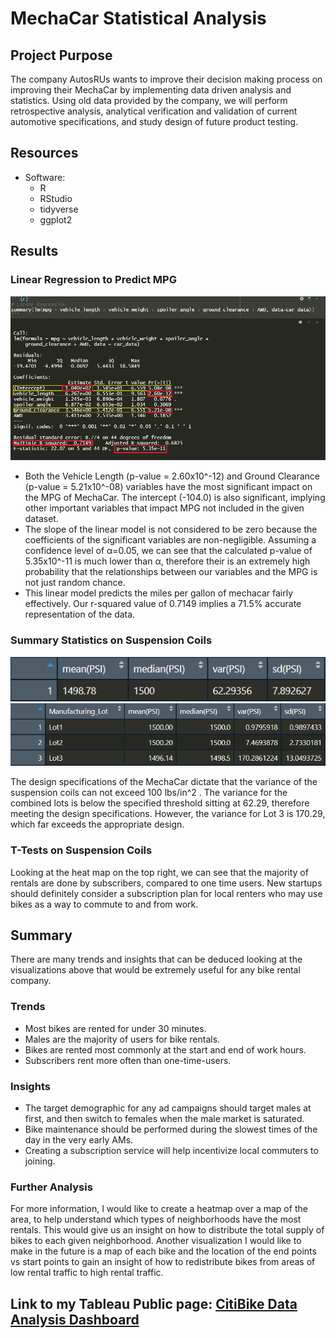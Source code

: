 # MechaCar Statistical Analysis

## Project Purpose
The company AutosRUs wants to improve their decision making process on improving their MechaCar by implementing data driven analysis and statistics. Using old data provided by the company, we will perform retrospective analysis, analytical verification and validation of current automotive specifications, and study design of future product testing.

## Resources
- Software: 
	- R
	- RStudio
	- tidyverse
	- ggplot2
	
## Results

### Linear Regression to Predict MPG

![lin_reg](images/lin_reg.png)

- Both the Vehicle Length (p-value = 2.60x10^-12) and Ground Clearance (p-value = 5.21x10^-08) variables have the most significant impact on the MPG of MechaCar. The intercept (-104.0) is also significant, implying other important variables that impact MPG not included in the given dataset.
- The slope of the linear model is not considered to be zero because the coefficients of the significant variables are non-negligible. Assuming a confidence level of α=0.05, we can see that the calculated p-value of 5.35x10^-11 is much lower than α, therefore their is an extremely high probability that the relationships between our variables and the MPG is not just random chance.
- This linear model predicts the miles per gallon of mechacar fairly effectively. Our r-squared value of 0.7149 implies a 71.5% accurate representation of the data.

### Summary Statistics on Suspension Coils

![tot_sum](images/tot_sum.png)
![lot_sum](images/lot_sum.png)

The design specifications of the MechaCar dictate that the variance of the suspension coils can not exceed 100 lbs/in^2 . The variance for the combined lots is below the specified threshold sitting at 62.29, therefore meeting the design specifications. However, the variance for Lot 3 is 170.29, which far exceeds the appropriate design.



### T-Tests on Suspension Coils

Looking at the heat map on the top right, we can see that the majority of rentals are done by subscribers, compared to one time users. New startups should definitely consider a subscription plan for local renters who may use bikes as a way to commute to and from work.


## Summary

There are many trends and insights that can be deduced looking at the visualizations above that would be extremely useful for any bike rental company.

### Trends
- Most bikes are rented for under 30 minutes.
- Males are the majority of users for bike rentals.
- Bikes are rented most commonly at the start and end of work hours.
- Subscribers rent more often than one-time-users.

### Insights
- The target demographic for any ad campaigns should target males at first, and then switch to females when the male market is saturated.
- Bike maintenance should be performed during the slowest times of the day in the very early AMs.
- Creating a subscription service will help incentivize local commuters to joining.

### Further Analysis
For more information, I would like to create a heatmap over a map of the area, to help understand which types of neighborhoods have the most rentals. This would give us an insight on how to distribute the total supply of bikes to each given neighborhood. Another visualization I would like to make in the future is a map of each bike and the location of the end points vs start points to gain an insight of how to redistribute bikes from areas of low rental traffic to high rental traffic.

## Link to my Tableau Public page: [CitiBike Data Analysis Dashboard](https://public.tableau.com/views/CitiBikeDataAnalysis_16268649968870/CitiBikeDataAnalysis?:language=en-US&publish=yes&:display_count=n&:origin=viz_share_link)